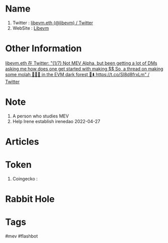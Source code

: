 # Name
1. Twitter : [libevm.eth (@libevm) / Twitter](https://twitter.com/libevm)
2. WebSite : [Libevm](https://www.libevm.com/)

# Other Information
[libevm.eth 在 Twitter: "(1/7) Not MEV Alpha, but been getting a lot of DMs asking me how does one get started with making $$ So, a thread on making some molah 🤑🤑🤑 in the EVM dark forest 🧵⬇️ https://t.co/SI8d8frxLm" / Twitter](https://twitter.com/libevm/status/1467828132245753856) 

# Note 
1. A person who studies MEV
2. Help Irene establish irenedao
2022-04-27

# Articles

# Token 
1. Coingecko : 

# Rabbit Hole


# Tags
#mev #flashbot

